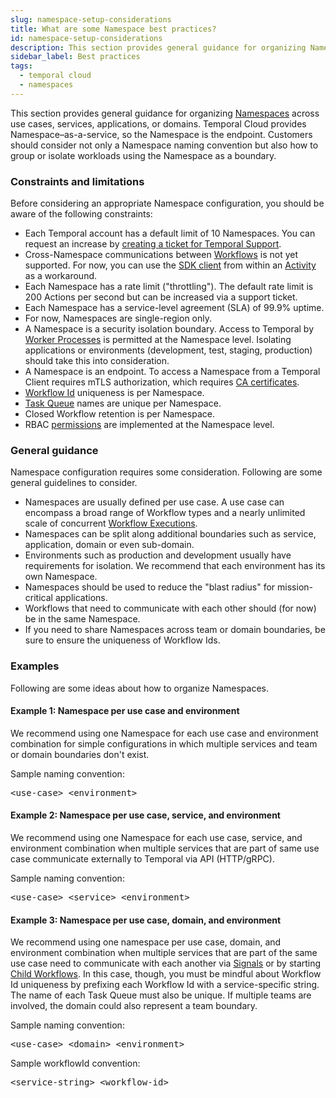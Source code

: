 ```yaml
---
slug: namespace-setup-considerations
title: What are some Namespace best practices?
id: namespace-setup-considerations
description: This section provides general guidance for organizing Namespaces across use cases, services, applications, or domains.
sidebar_label: Best practices
tags:
  - temporal cloud
  - namespaces
---
```


This section provides general guidance for organizing [Namespaces](/namespaces) across use cases, services, applications, or domains.
Temporal Cloud provides Namespace–as-a-service, so the Namespace is the endpoint.
Customers should consider not only a Namespace naming convention but also how to group or isolate workloads using the Namespace as a boundary.

### Constraints and limitations

Before considering an appropriate Namespace configuration, you should be aware of the following constraints:

- Each Temporal account has a default limit of 10 Namespaces.
  You can request an increase by [creating a ticket for Temporal Support](/cloud/support-create-ticket).
- Cross-Namespace communications between [Workflows](/workflows) is not yet supported.
  For now, you can use the [SDK client](/temporal#temporal-client) from within an [Activity](/activities) as a workaround.
- Each Namespace has a rate limit ("throttling").
  The default rate limit is 200 Actions per second but can be increased via a support ticket.
- Each Namespace has a service-level agreement (SLA) of 99.9% uptime.
- For now, Namespaces are single-region only.
- A Namespace is a security isolation boundary.
  Access to Temporal by [Worker Processes](/workers#worker-process) is permitted at the Namespace level.
  Isolating applications or environments (development, test, staging, production) should take this into consideration.
- A Namespace is an endpoint.
  To access a Namespace from a Temporal Client requires mTLS authorization, which requires [CA certificates](/cloud/certificates-requirements#ca-certificates).
- [Workflow Id](/workflows#workflow-id) uniqueness is per Namespace.
- [Task Queue](/workers#task-queue) names are unique per Namespace.
- Closed Workflow retention is per Namespace.
- RBAC [permissions](/cloud/users-namespace-level-permissions) are implemented at the Namespace level.

### General guidance

Namespace configuration requires some consideration.
Following are some general guidelines to consider.

- Namespaces are usually defined per use case.
  A use case can encompass a broad range of Workflow types and a nearly unlimited scale of concurrent [Workflow Executions](/workflows#workflow-execution).
- Namespaces can be split along additional boundaries such as service, application, domain or even sub-domain.
- Environments such as production and development usually have requirements for isolation.
  We recommend that each environment has its own Namespace.
- Namespaces should be used to reduce the "blast radius" for mission-critical applications.
- Workflows that need to communicate with each other should (for now) be in the same Namespace.
- If you need to share Namespaces across team or domain boundaries, be sure to ensure the uniqueness of Workflow Ids.

### Examples

Following are some ideas about how to organize Namespaces.

#### Example 1: Namespace per use case and environment

We recommend using one Namespace for each use case and environment combination for simple configurations in which multiple services and team or domain boundaries don't exist.

Sample naming convention:

<pre>
&lt;use-case>_&lt;environment>
</pre>

#### Example 2: Namespace per use case, service, and environment

We recommend using one Namespace for each use case, service, and environment combination when multiple services that are part of same use case communicate externally to Temporal via API (HTTP/gRPC).

Sample naming convention:

<pre>
&lt;use-case>_&lt;service>_&lt;environment>
</pre>

#### Example 3: Namespace per use case, domain, and environment

We recommend using one namespace per use case, domain, and environment combination when multiple services that are part of the same use case need to communicate with each another via [Signals](/workflows#signal) or by starting [Child Workflows](/workflows#child-workflow).
In this case, though, you must be mindful about Workflow Id uniqueness by prefixing each Workflow Id with a service-specific string.
The name of each Task Queue must also be unique.
If multiple teams are involved, the domain could also represent a team boundary.

Sample naming convention:

<pre>
&lt;use-case>_&lt;domain>_&lt;environment>
</pre>

Sample workflowId convention:

<pre>
&lt;service-string>_&lt;workflow-id>
</pre>
